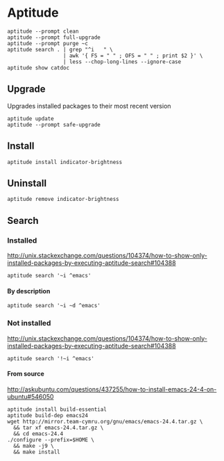 # Aptitude

    aptitude --prompt clean
    aptitude --prompt full-upgrade
    aptitude --prompt purge ~c
    aptitude search . | grep "^i   " \
                      | awk '{ FS = " " ; OFS = " " ; print $2 }' \
                      | less --chop-long-lines --ignore-case
    aptitude show catdoc

## Upgrade

Upgrades installed packages to their most recent version

    aptitude update
    aptitude --prompt safe-upgrade

## Install

    aptitude install indicator-brightness

## Uninstall

    aptitude remove indicator-brightness

## Search

### Installed

<http://unix.stackexchange.com/questions/104374/how-to-show-only-installed-packages-by-executing-aptitude-search#104388>

    aptitude search '~i ^emacs'

#### By description

    aptitude search '~i ~d ^emacs'

### Not installed

<http://unix.stackexchange.com/questions/104374/how-to-show-only-installed-packages-by-executing-aptitude-search#104388>

    aptitude search '!~i ^emacs'

#### From source

<http://askubuntu.com/questions/437255/how-to-install-emacs-24-4-on-ubuntu#546050>

    aptitude install build-essential
    aptitude build-dep emacs24
    wget http://mirror.team-cymru.org/gnu/emacs/emacs-24.4.tar.gz \
      && tar xf emacs-24.4.tar.gz \
      && cd emacs-24.4
    ./configure --prefix=$HOME \
      && make -j9 \
      && make install

